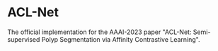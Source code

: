 # ACL-Net

The official implementation for the AAAI-2023 paper "ACL-Net: Semi-supervised Polyp Segmentation via Affinity Contrastive Learning".
